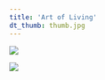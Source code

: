 ```yaml
---
title: 'Art of Living'
dt_thumb: thumb.jpg
---
```


![](https://mir-s3-cdn-cf.behance.net/project_modules/1400/b8375753179041.592b6cbc7b3f2.jpg)

![](https://mir-s3-cdn-cf.behance.net/project_modules/1400/af0caa53179041.592b6cbc7b928.jpg)